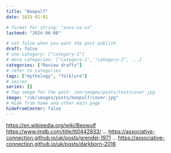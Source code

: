 ```yaml
---
title: "Beoƿulf"
date: 1815-01-01

# format for string: "xxxx-xx-xx"
lastmod: "2024-06-08"

# set false when you want the post publish
draft: false
# one category: ["category-1"]
# more categories: ["category-1", "category-2", ...]
categories: ["Review drafts"]
# refer to categories
tags: ["mythology", "folklore"]
# seires
series: []
# Top image for the post: /en/images/posts/test/cover.jpg
image: "/uk/images/posts/beoƿulf/cover.jpg"
# Hide from home and other main page
hideFromCenter: false
---
```

https://en.wikipedia.org/wiki/Beowulf
https://www.imdb.com/title/tt0442933/
...
https://associative-connection.github.io/uk/posts/grendel-1971
...
https://associative-connection.github.io/uk/posts/darkborn-2016
<!--more-->